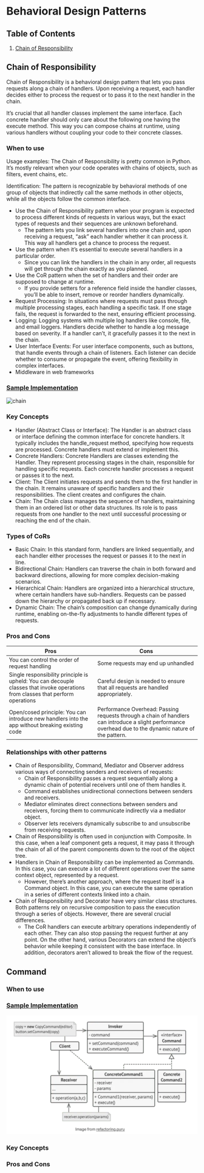 # Behavioral Design Patterns

## Table of Contents

1. [Chain of Responsibility](#chain-of-responsibility)

## Chain of Responsibility

Chain of Responsibility is a behavioral design pattern that lets you pass requests along a chain of handlers. Upon receiving a request, each handler decides either to process the request or to pass it to the next handler in the chain.

It’s crucial that all handler classes implement the same interface. Each concrete handler should only care about the following one having the execute method. This way you can compose chains at runtime, using various handlers without coupling your code to their concrete classes.

### When to use

Usage examples: The Chain of Responsibility is pretty common in Python. It’s mostly relevant when your code operates with chains of objects, such as filters, event chains, etc.

Identification: The pattern is recognizable by behavioral methods of one group of objects that indirectly call the same methods in other objects, while all the objects follow the common interface.

- Use the Chain of Responsibility pattern when your program is expected to process different kinds of requests in various ways, but the exact types of requests and their sequences are unknown beforehand.
    - The pattern lets you link several handlers into one chain and, upon receiving a request, “ask” each handler whether it can process it. This way all handlers get a chance to process the request.
- Use the pattern when it’s essential to execute several handlers in a particular order.
    - Since you can link the handlers in the chain in any order, all requests will get through the chain exactly as you planned.
- Use the CoR pattern when the set of handlers and their order are supposed to change at runtime.
    - If you provide setters for a reference field inside the handler classes, you’ll be able to insert, remove or reorder handlers dynamically.
- Request Processing: In situations where requests must pass through multiple processing stages, each handling a specific task. If one stage fails, the request is forwarded to the next, ensuring efficient processing.
- Logging: Logging systems with multiple log handlers like console, file, and email loggers. Handlers decide whether to handle a log message based on severity. If a handler can’t, it gracefully passes it to the next in the chain.
- User Interface Events: For user interface components, such as buttons, that handle events through a chain of listeners. Each listener can decide whether to consume or propagate the event, offering flexibility in complex interfaces.
- Middleware in web frameworks

### [Sample Implementation](./chain_of_responsibility.py)

![chain](./static/chain_of_responsibility.png)

### Key Concepts

- Handler (Abstract Class or Interface): The Handler is an abstract class or interface defining the common interface for concrete handlers. It typically includes the handle_request method, specifying how requests are processed. Concrete handlers must extend or implement this.
- Concrete Handlers: Concrete Handlers are classes extending the Handler. They represent processing stages in the chain, responsible for handling specific requests. Each concrete handler processes a request or passes it to the next.
- Client: The Client initiates requests and sends them to the first handler in the chain. It remains unaware of specific handlers and their responsibilities. The client creates and configures the chain.
- Chain: The Chain class manages the sequence of handlers, maintaining them in an ordered list or other data structures. Its role is to pass requests from one handler to the next until successful processing or reaching the end of the chain.

### Types of CoRs

- Basic Chain: In this standard form, handlers are linked sequentially, and each handler either processes the request or passes it to the next in line.
- Bidirectional Chain: Handlers can traverse the chain in both forward and backward directions, allowing for more complex decision-making scenarios.
- Hierarchical Chain: Handlers are organized into a hierarchical structure, where certain handlers have sub-handlers. Requests can be passed down the hierarchy or propagated back up if necessary.
- Dynamic Chain: The chain’s composition can change dynamically during runtime, enabling on-the-fly adjustments to handle different types of requests.


### Pros and Cons

| Pros | Cons |
| ---- | ---- |
| You can control the order of request handling | Some requests may end up unhandled |
| Single responsibility principle is upheld: You can decouple classes that invoke operations from classes that perform operations | Careful design is needed to ensure that all requests are handled appropriately. |
| Open/cosed principle: You can introduce new handlers into the app without breaking existing code | Performance Overhead: Passing requests through a chain of handlers can introduce a slight performance overhead due to the dynamic nature of the pattern. |

### Relationships with other patterns

- Chain of Responsibility, Command, Mediator and Observer address various ways of connecting senders and receivers of requests:
    - Chain of Responsibility passes a request sequentially along a dynamic chain of potential receivers until one of them handles it.
    - Command establishes unidirectional connections between senders and receivers.
    - Mediator eliminates direct connections between senders and receivers, forcing them to communicate indirectly via a mediator object.
    - Observer lets receivers dynamically subscribe to and unsubscribe from receiving requests.
- Chain of Responsibility is often used in conjunction with Composite. In this case, when a leaf component gets a request, it may pass it through the chain of all of the parent components down to the root of the object tree.
- Handlers in Chain of Responsibility can be implemented as Commands. In this case, you can execute a lot of different operations over the same context object, represented by a request.
    - However, there’s another approach, where the request itself is a Command object. In this case, you can execute the same operation in a series of different contexts linked into a chain.
- Chain of Responsibility and Decorator have very similar class structures. Both patterns rely on recursive composition to pass the execution through a series of objects. However, there are several crucial differences.
    - The CoR handlers can execute arbitrary operations independently of each other. They can also stop passing the request further at any point. On the other hand, various Decorators can extend the object’s behavior while keeping it consistent with the base interface. In addition, decorators aren’t allowed to break the flow of the request.

## Command



### When to use


### [Sample Implementation](./command.py)

![chain](./static/command.png)

### Key Concepts

### Pros and Cons